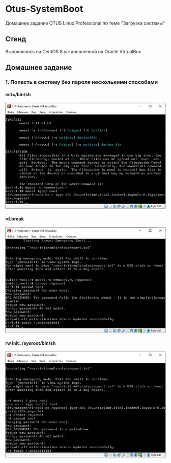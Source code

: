 # Otus-SystemBoot
Домашнее задание OTUS Linux Professional по теме "Загрузка системы"

## Стенд
Выполнялось на CentOS 8 установленной на Oracle VirtualBox


## Домашнее задание
### 1. Попасть в систему без пароля несколькими способами



#### init=/bin/sh


![Init1](https://github.com/gardvor/Otus-Linux/blob/main/Otus-SystemBoot/init1.jpg)


#### rd.break 


![rd.break](https://github.com/gardvor/Otus-Linux/blob/main/Otus-SystemBoot/rd.break.jpg)


#### rw init=/sysroot/bin/sh


![init2](https://github.com/gardvor/Otus-Linux/blob/main/Otus-SystemBoot/Init%202.jpg)

